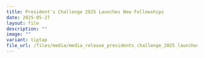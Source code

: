 ```yaml
---
title: President's Challenge 2025 Launches New Fellowships
date: 2025-05-27
layout: file
description: ""
image: ""
variant: tiptap
file_url: /files/media/media_release_presidents_challenge_2025_launches_new_fellowships.pdf
---
```

